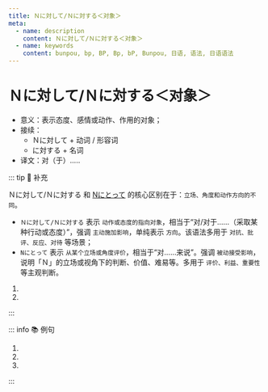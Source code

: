 ```yaml
---
title: Ｎに対して/Ｎに対する＜对象＞
meta:
  - name: description
    content: Ｎに対して/Ｎに対する＜对象＞
  - name: keywords
    content: bunpou, bp, BP, Bp, bP, Bunpou, 日语, 语法, 日语语法
---
```

  
# Ｎに対して/Ｎに対する＜对象＞
  
- 意义：表示态度、感情或动作、作用的对象；
- 接续：
  - Ｎに対して + 动词 / 形容词
  - に対する + 名词
- 译文：对（于）.....

::: tip :bookmark: 补充

Ｎに対して/Ｎに対する 和 [Nにとって](../course12/2-01-14.md) 的核心区别在于：`立场、角度和动作方向的不同`。

- `Ｎに対して/Ｎに対する` 表示 `动作或态度的指向对象`，相当于“对/对于……（采取某种行动或态度）”，强调 `主动施加影响`，单纯表示 `方向`。该语法多用于 `对抗、批评、反应、对待` 等场景；
- `Nにとって` 表示 `从某个立场或角度评价`，相当于“对……来说”。强调 `被动接受影响`，说明「Ｎ」的立场或视角下的判断、价值、难易等。多用于 `评价、利益、重要性` 等主观判断。

<div class="bunpou-block">

1. <grammer-content sentence="[彼/かれ]は[私/わたし]に**[対し/たいし]て**[優しい/やさしい]。" trans="他对我很温柔。" />
2. <grammer-content sentence="[私/わたし]**にとって**[彼/かれ]は[優しい/やさしい]。" trans="对我来说他很温柔。" />

</div>

:::
  
::: info :books: 例句
  
1. <grammer-content sentence='この[問題/もんだい]**に[対/たい]する**[近年/きんねん]の[中国政府/ちゅうごくせいふ]の[積極的/せっきょくてき]な[政策/せいさく]を[分析/ぶんせき]してみましょう。' trans='让我们来分析一下近年来中国政府针对这一问题的积极政策。' />
2. <grammer-content sentence='[父/ちち]は[兄/あに]**に[対し/たいし]て**とても[厳しい/きびしい]。' trans='父亲对哥哥非常严厉。' />
3. <grammer-content sentence='[お客/おきゃく]さん**に[対し/たいし]て**そんな[失礼/しつれい]なことを[言っ/いっ]てはいけない。' trans='不能对客人说那么失礼的话。' />
  
:::
  